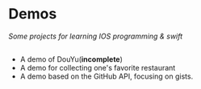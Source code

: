 # Demos
*Some projects for learning IOS programming & swift*

## 
* A demo of DouYu(**incomplete**)
* A demo for collecting one's favorite restaurant
* A demo based on the GitHub API, focusing on gists.

